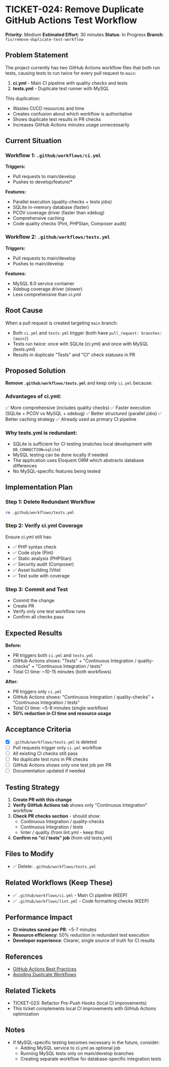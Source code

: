 # TICKET-024: Remove Duplicate GitHub Actions Test Workflow

**Priority**: Medium
**Estimated Effort**: 30 minutes
**Status**: In Progress
**Branch**: `fix/remove-duplicate-test-workflow`

## Problem Statement

The project currently has two GitHub Actions workflow files that both run tests, causing tests to run twice for every pull request to `main`:

1. **ci.yml** - Main CI pipeline with quality checks and tests
2. **tests.yml** - Duplicate test runner with MySQL

This duplication:
- Wastes CI/CD resources and time
- Creates confusion about which workflow is authoritative
- Shows duplicate test results in PR checks
- Increases GitHub Actions minutes usage unnecessarily

## Current Situation

### Workflow 1: `.github/workflows/ci.yml`
**Triggers:**
- Pull requests to main/develop
- Pushes to develop/feature/*

**Features:**
- Parallel execution (quality-checks + tests jobs)
- SQLite in-memory database (faster)
- PCOV coverage driver (faster than xdebug)
- Comprehensive caching
- Code quality checks (Pint, PHPStan, Composer audit)

### Workflow 2: `.github/workflows/tests.yml`
**Triggers:**
- Pull requests to main/develop
- Pushes to main/develop

**Features:**
- MySQL 8.0 service container
- Xdebug coverage driver (slower)
- Less comprehensive than ci.yml

## Root Cause

When a pull request is created targeting `main` branch:
- Both `ci.yml` and `tests.yml` trigger (both have `pull_request: branches: [main]`)
- Tests run twice: once with SQLite (ci.yml) and once with MySQL (tests.yml)
- Results in duplicate "Tests" and "CI" check statuses in PR

## Proposed Solution

**Remove `.github/workflows/tests.yml`** and keep only `ci.yml` because:

### Advantages of ci.yml:
✅ More comprehensive (includes quality checks)
✅ Faster execution (SQLite + PCOV vs MySQL + xdebug)
✅ Better structured (parallel jobs)
✅ Better caching strategy
✅ Already used as primary CI pipeline

### Why tests.yml is redundant:
- SQLite is sufficient for CI testing (matches local development with `DB_CONNECTION=sqlite`)
- MySQL testing can be done locally if needed
- The application uses Eloquent ORM which abstracts database differences
- No MySQL-specific features being tested

## Implementation Plan

### Step 1: Delete Redundant Workflow
```bash
rm .github/workflows/tests.yml
```

### Step 2: Verify ci.yml Coverage
Ensure ci.yml still has:
- ✅ PHP syntax check
- ✅ Code style (Pint)
- ✅ Static analysis (PHPStan)
- ✅ Security audit (Composer)
- ✅ Asset building (Vite)
- ✅ Test suite with coverage

### Step 3: Commit and Test
- Commit the change
- Create PR
- Verify only one test workflow runs
- Confirm all checks pass

## Expected Results

**Before:**
- PR triggers both `ci.yml` and `tests.yml`
- GitHub Actions shows: "Tests" + "Continuous Integration / quality-checks" + "Continuous Integration / tests"
- Total CI time: ~10-15 minutes (both workflows)

**After:**
- PR triggers only `ci.yml`
- GitHub Actions shows: "Continuous Integration / quality-checks" + "Continuous Integration / tests"
- Total CI time: ~5-8 minutes (single workflow)
- **50% reduction in CI time and resource usage**

## Acceptance Criteria

- [x] `.github/workflows/tests.yml` is deleted
- [ ] Pull requests trigger only `ci.yml` workflow
- [ ] All existing CI checks still pass
- [ ] No duplicate test runs in PR checks
- [ ] GitHub Actions shows only one test job per PR
- [ ] Documentation updated if needed

## Testing Strategy

1. **Create PR with this change**
2. **Verify GitHub Actions tab** shows only "Continuous Integration" workflow
3. **Check PR checks section** - should show:
   - Continuous Integration / quality-checks
   - Continuous Integration / tests
   - linter / quality (from lint.yml - keep this)
4. **Confirm no "ci / tests" job** (from old tests.yml)

## Files to Modify

- ✅ Delete: `.github/workflows/tests.yml`

## Related Workflows (Keep These)

- ✅ `.github/workflows/ci.yml` - Main CI pipeline (KEEP)
- ✅ `.github/workflows/lint.yml` - Code formatting checks (KEEP)

## Performance Impact

- **CI minutes saved per PR**: ~5-7 minutes
- **Resource efficiency**: 50% reduction in redundant test execution
- **Developer experience**: Clearer, single source of truth for CI results

## References

- [GitHub Actions Best Practices](https://docs.github.com/en/actions/learn-github-actions/best-practices)
- [Avoiding Duplicate Workflows](https://docs.github.com/en/actions/using-workflows/events-that-trigger-workflows#avoiding-duplicate-workflows)

## Related Tickets

- TICKET-023: Refactor Pre-Push Hooks (local CI improvements)
- This ticket complements local CI improvements with GitHub Actions optimization

## Notes

- If MySQL-specific testing becomes necessary in the future, consider:
  - Adding MySQL service to ci.yml as optional job
  - Running MySQL tests only on main/develop branches
  - Creating separate workflow for database-specific integration tests
